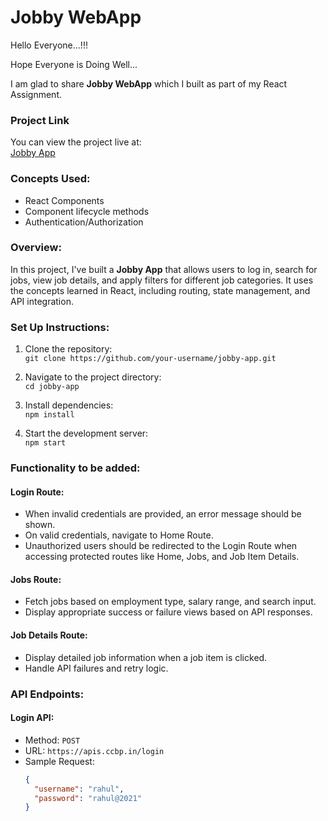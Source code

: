 # Jobby WebApp

Hello Everyone...!!!

Hope Everyone is Doing Well...

I am glad to share **Jobby WebApp** which I built as part of my React Assignment.

### Project Link

You can view the project live at:  
[Jobby App](https://rakesh18jobby.ccbp.tech)

### Concepts Used:
- React Components
- Component lifecycle methods
- Authentication/Authorization

### Overview:
In this project, I've built a **Jobby App** that allows users to log in, search for jobs, view job details, and apply filters for different job categories. It uses the concepts learned in React, including routing, state management, and API integration.




### Set Up Instructions:

1. Clone the repository:  
   `git clone https://github.com/your-username/jobby-app.git`
   
2. Navigate to the project directory:  
   `cd jobby-app`

3. Install dependencies:  
   `npm install`

4. Start the development server:  
   `npm start`

### Functionality to be added:

#### **Login Route:**
- When invalid credentials are provided, an error message should be shown.
- On valid credentials, navigate to Home Route.
- Unauthorized users should be redirected to the Login Route when accessing protected routes like Home, Jobs, and Job Item Details.

#### **Jobs Route:**
- Fetch jobs based on employment type, salary range, and search input.
- Display appropriate success or failure views based on API responses.

#### **Job Details Route:**
- Display detailed job information when a job item is clicked.
- Handle API failures and retry logic.

### API Endpoints:

#### **Login API:**
- Method: `POST`
- URL: `https://apis.ccbp.in/login`
- Sample Request:
  ```json
  {
    "username": "rahul",
    "password": "rahul@2021"
  }
